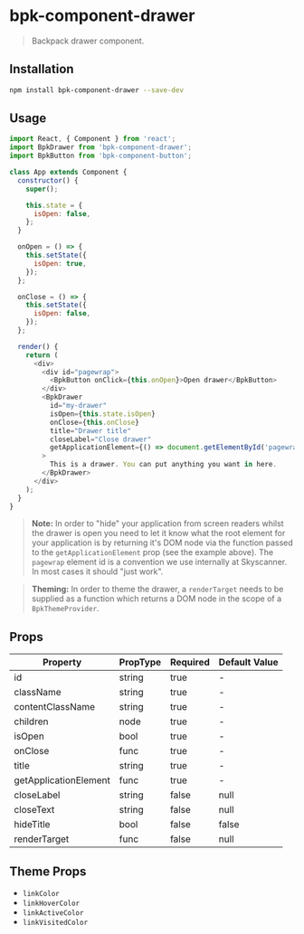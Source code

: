 # bpk-component-drawer

> Backpack drawer component.

## Installation

```sh
npm install bpk-component-drawer --save-dev
```

## Usage

```js
import React, { Component } from 'react';
import BpkDrawer from 'bpk-component-drawer';
import BpkButton from 'bpk-component-button';

class App extends Component {
  constructor() {
    super();

    this.state = {
      isOpen: false,
    };
  }

  onOpen = () => {
    this.setState({
      isOpen: true,
    });
  };

  onClose = () => {
    this.setState({
      isOpen: false,
    });
  };

  render() {
    return (
      <div>
        <div id="pagewrap">
          <BpkButton onClick={this.onOpen}>Open drawer</BpkButton>
        </div>
        <BpkDrawer
          id="my-drawer"
          isOpen={this.state.isOpen}
          onClose={this.onClose}
          title="Drawer title"
          closeLabel="Close drawer"
          getApplicationElement={() => document.getElementById('pagewrap')}
        >
          This is a drawer. You can put anything you want in here.
        </BpkDrawer>
      </div>
    );
  }
}
```

> **Note:** In order to "hide" your application from screen readers whilst the drawer is open you need to let it know what
> the root element for your application is by returning it's DOM node via the function passed to the
> `getApplicationElement` prop (see the example above). The `pagewrap` element id is a convention we use internally at Skyscanner. In most cases it should "just work".

> **Theming:** In order to theme the drawer, a `renderTarget` needs to be supplied as a function which returns a DOM node
> in the scope of a `BpkThemeProvider`.

## Props

| Property              | PropType | Required | Default Value |
| --------------------- | -------- | -------- | ------------- |
| id                    | string   | true     | -             |
| className             | string   | true     | -             |
| contentClassName      | string   | true     | -             |
| children              | node     | true     | -             |
| isOpen                | bool     | true     | -             |
| onClose               | func     | true     | -             |
| title                 | string   | true     | -             |
| getApplicationElement | func     | true     | -             |
| closeLabel            | string   | false    | null          |
| closeText             | string   | false    | null          |
| hideTitle             | bool     | false    | false         |
| renderTarget          | func     | false    | null          |

## Theme Props

- `linkColor`
- `linkHoverColor`
- `linkActiveColor`
- `linkVisitedColor`
